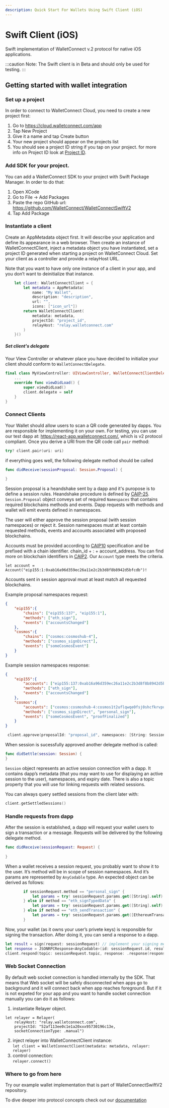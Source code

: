 ```yaml
---
description: Quick Start For Wallets Using Swift Client (iOS)
---
```


# Swift Client (iOS)

Swift implementation of WalletConnect v.2 protocol for native iOS applications.

:::caution
Note: The Swift client is in Beta and should only be used for testing.
:::


## Getting started with wallet integration

### Set up a project
In order to connect to WalletConnect Cloud, you need to create a new project first:
1. Go to https://cloud.walletconnect.com/app
2. Tap New Project
3. Give it a name and tap Create button
4. Your new project should appear on the projects list
5. You should see a project ID string if you tap on your project.
for more info on Project ID look at [Project ID](../../api/project-id.md).

### Add SDK for your project.
You can add a WalletConnect SDK to your project with Swift Package Manager. In order to do that:
1. Open XCode
2. Go to File -> Add Packages
3. Paste the repo GitHub url: https://github.com/WalletConnect/WalletConnectSwiftV2
4. Tap Add Package

### Instantiate a client
Create an AppMetadata object first. It will describe your application and define its appearance in a web browser.
Then create an instance of WalletConnectClient, inject a metadata object you have instantiated, set a project ID generated when starting a project on WalletConnect Cloud. Set your client as a controller and provide a relayHost URL.

Note that you want to have only one instance of a client in your app, and you don’t want to deinitialize that instance.
```Swift
    let client: WalletConnectClient = {
        let metadata = AppMetadata(
            name: "My Wallet",
            description: "description",
            url: "",
            icons: ["icon_url"])
        return WalletConnectClient(
            metadata: metadata,
            projectId: "project_id",
            relayHost: "relay.walletconnect.com"
        )
    }()
```

##### Set client's delegate
Your View Controller or whatever place you have decided to initialize your client should conform to `WalletConnectDelegate`.

```Swift
final class MyViewController: UIViewController, WalletConnectClientDelegate {
    ...
    override func viewDidLoad() {
        super.viewDidLoad()
        client.delegate = self
    }
}
```
### Connect Clients
Your Wallet should allow users to scan a QR code generated by dapps. You are responsible for implementing it on your own.
For testing, you can use our test dapp at: https://react-app.walletconnect.com/, which is v2 protocol compliant.
Once you derive a URI from the QR code call `pair` method:

```Swift
try? client.pair(uri: uri)
```
if everything goes well, the following delegate method should be called
```Swift
func didReceive(sessionProposal: Session.Proposal) {
    
}
```
Session proposal is a heandshake sent by a dapp and it's puropose is to define a session rules. Heandshake procedure is defined by [CAIP-25](https://github.com/ChainAgnostic/CAIPs/blob/master/CAIPs/caip-25.md).
`Session.Proposal` object conveys set of required `Namespaces` that contains required blockchains methods and events. Dapp requests with methods and wallet will emit events defined in namespaces. 

The user will either approve the session proposal (with session namespaces) or reject it. Session namespaces must at least contain requested methods, events and accounts associated with proposed blockchains.

Accounts must be provided according to [CAIP10](https://github.com/ChainAgnostic/CAIPs/blob/master/CAIPs/caip-10.md) specification and be prefixed with a chain identifier. chain_id + : + account_address. You can find more on blockchain identifiers in [CAIP2](https://github.com/ChainAgnostic/CAIPs/blob/master/CAIPs/caip-2.md). Our `Account` type meets the criteria.
```
let account = Account("eip155:1:0xab16a96d359ec26a11e2c2b3d8f8b8942d5bfcdb")!
```

Accounts sent in session approval must at least match all requested blockchains.

Example proposal namespaces request:
```json
{
    "eip155":{
        "chains": ["eip155:137", "eip155:1"],
        "methods": ["eth_sign"],
        "events": ["accountsChanged"]
    },
    "cosmos":{
        "chains": ["cosmos:cosmoshub-4"],
        "methods": ["cosmos_signDirect"],
        "events": ["someCosmosEvent"]
    }
}
```

Example session namespaces response:
``` json
{
    "eip155":{
        "accounts": ["eip155:137:0xab16a96d359ec26a11e2c2b3d8f8b8942d5bfcdb", "eip155:1:0xab16a96d359ec26a11e2c2b3d8f8b8942d5bfcdb"],
        "methods": ["eth_sign"],
        "events": ["accountsChanged"]
    },
    "cosmos":{
        "accounts": ["cosmos:cosmoshub-4:cosmos1t2uflqwqe0fsj0shcfkrvpukewcw40yjj6hdc0"],
        "methods": ["cosmos_signDirect", "personal_sign"],
        "events": ["someCosmosEvent", "proofFinalized"]
    }
}
```
```Swift
 client.approve(proposalId: "proposal_id", namespaces: [String: SessionNamespace])
```
When session is sucessfully approved another delegate method is called:
```Swift
func didSettle(session: Session) {
}
```
`Session` object represents an active session connection with a dapp. It contains dapp’s metadata (that you may want to use for displaying an active session to the user), namespaces, and expiry date. There is also a topic property that you will use for linking requests with related sessions.

You can always query settled sessions from the client later with:
```Swift
client.getSettledSessions()
```

### Handle requests from dapp
After the session is established, a dapp will request your wallet users to sign a transaction or a message. Requests will be delivered by the following delegate method.
```Swift
func didReceive(sessionRequest: Request) {
    
}
```
When a wallet receives a session request, you probably want to show it to the user. It’s method will be in scope of session namespaces. And it’s params are represented by `AnyCodable` type. An expected object can be derived as follows:

```Swift
        if sessionRequest.method == "personal_sign" {
            let params = try! sessionRequest.params.get([String].self)
        } else if method == "eth_signTypedData" {
            let params = try! sessionRequest.params.get([String].self)
        } else if method == "eth_sendTransaction" {
            let params = try! sessionRequest.params.get([EthereumTransaction].self)
        }
```

Now, your wallet (as it owns your user’s privete keys) is responsible for signing the transaction. After doing it, you can send a response to a dapp.

```Swift
let result = sign(request: sessionRequest) // implement your signing method
let response = JSONRPCResponse<AnyCodable>(id: sessionRequest.id, result: result)
client.respond(topic: sessionRequest.topic, response: .response(response))
```

### Web Socket Connection
By default web socket connection is handled internally by the SDK. That means that Web socket will be safely disconnected when apps go to background and it will connect back when app reaches foreground. But if it is not expeted for your app and you want to handle socket connection manually you can do it as follows:

1. instantiate Relayer object.  
```
let relayer = Relayer(
    relayHost: "relay.walletconnect.com",
    projectId: "52af113ee0c1e1a20xxx95730196c13e,
    socketConnectionType: .manual")
```  
2. inject relayer into WalletConnectClient instance:  
```let client = WalletConnectClient(metadata: metadata, relayer: relayer)```
3. control connection:  
```relayer.connect()```

### Where to go from here
Try our example wallet implementation that is part of WalletConnectSwiftV2 repository.

To dive deeper into protocol concepts check out our [documentation](https://docs.walletconnect.com/2.0/protocol/glossary)

